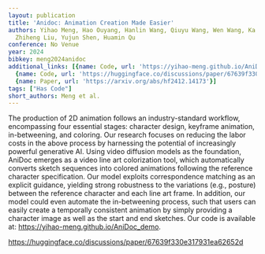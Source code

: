 ```yaml
---
layout: publication
title: 'Anidoc: Animation Creation Made Easier'
authors: Yihao Meng, Hao Ouyang, Hanlin Wang, Qiuyu Wang, Wen Wang, Ka Leong Cheng,
  Zhiheng Liu, Yujun Shen, Huamin Qu
conference: No Venue
year: 2024
bibkey: meng2024anidoc
additional_links: [{name: Code, url: 'https://yihao-meng.github.io/AniDoc_demo'},
  {name: Code, url: 'https://huggingface.co/discussions/paper/67639f330e317931ea62652d'},
  {name: Paper, url: 'https://arxiv.org/abs/hf2412.14173'}]
tags: ["Has Code"]
short_authors: Meng et al.
---
```

The production of 2D animation follows an industry-standard workflow, encompassing four essential stages: character design, keyframe animation, in-betweening, and coloring. Our research focuses on reducing the labor costs in the above process by harnessing the potential of increasingly powerful generative AI. Using video diffusion models as the foundation, AniDoc emerges as a video line art colorization tool, which automatically converts sketch sequences into colored animations following the reference character specification. Our model exploits correspondence matching as an explicit guidance, yielding strong robustness to the variations (e.g., posture) between the reference character and each line art frame. In addition, our model could even automate the in-betweening process, such that users can easily create a temporally consistent animation by simply providing a character image as well as the start and end sketches. Our code is available at: https://yihao-meng.github.io/AniDoc_demo.

https://huggingface.co/discussions/paper/67639f330e317931ea62652d